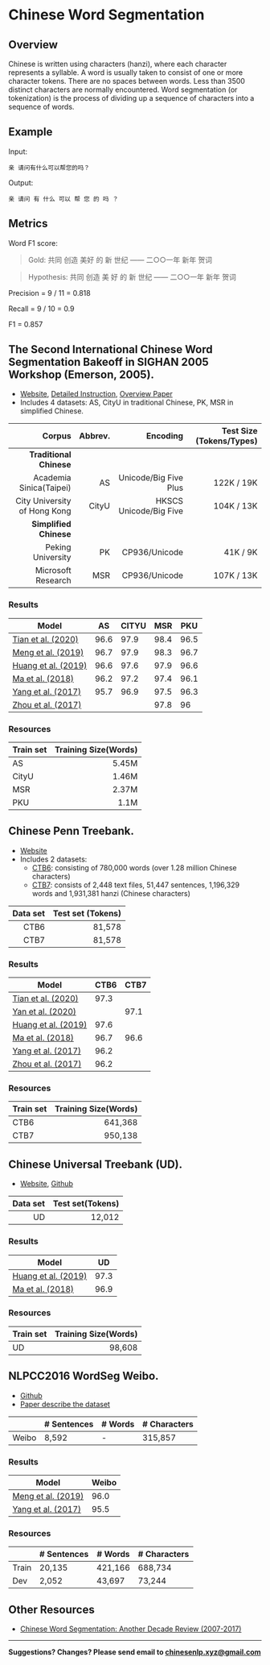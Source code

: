 # Chinese Word Segmentation


## Overview

Chinese is written using characters (hanzi), where each character represents a syllable. A word is usually taken to consist of one or more character tokens.  There are no spaces between words. Less than 3500 distinct characters are normally encountered. Word segmentation (or tokenization) is the process of dividing up  a sequence of characters into a sequence of words.

## Example

Input:

```
亲 请问有什么可以帮您的吗？
```

Output:

```
亲 请问 有 什么 可以 帮 您 的 吗 ？
```

## Metrics

Word F1 score:

> Gold: 共同  创造  美好  的  新  世纪  ——  二○○一年  新年  贺词

> Hypothesis: 共同  创造  美  好  的  新  世纪  ——  二○○一年  新年  贺词

Precision = 9 / 11 = 0.818

Recall = 9 / 10 = 0.9

F1 = 0.857


## <span class="t">The Second International Chinese Word Segmentation Bakeoff in SIGHAN 2005 Workshop (Emerson, 2005)</span>.

* [Website](http://sighan.cs.uchicago.edu/bakeoff2005/), [Detailed Instruction](http://sighan.cs.uchicago.edu/bakeoff2005/data/instructions.php.html), [Overview Paper](http://aclweb.org/anthology/I05-3017)
* Includes 4 datasets: AS, CityU in traditional Chinese, PK, MSR in simplified Chinese.

| Corpus | Abbrev. | Encoding | Test Size (Tokens/Types) |
| ---: | ---: | ---: | ---: |
| **Traditional Chinese** |
|Academia Sinica(Taipei)|AS|Unicode/Big Five Plus|122K / 19K|
|City University of Hong Kong|CityU|HKSCS Unicode/Big Five|104K / 13K|
| **Simplified Chinese** |
|Peking University|PK|CP936/Unicode|41K / 9K|
|Microsoft Research|MSR|CP936/Unicode|107K / 13K|

### Results

|  Model | AS | CITYU | MSR | PKU |
| --- | --- | --- | --- | --- |
|  [Tian et al. (2020)](https://www.aclweb.org/anthology/2020.acl-main.734.pdf) | 96.6 | 97.9 | 98.4 | 96.5 |
|  [Meng et al. (2019)](https://arxiv.org/pdf/1901.10125.pdf) | 96.7 | 97.9 | 98.3 | 96.7 |
|  [Huang et al. (2019)](https://arxiv.org/pdf/1903.04190.pdf)|96.6|97.6|97.9|96.6|
|  [Ma et al. (2018)](http://aclweb.org/anthology/D18-1529) | 96.2 | 97.2 | 97.4 | 96.1 |
|  [Yang et al. (2017)](http://aclweb.org/anthology/P17-1078) | 95.7 | 96.9 | 97.5 | 96.3 |
|  [Zhou et al. (2017)](https://www.aclweb.org/anthology/D17-1079) |  |  | 97.8 | 96 |

### Resources

|  Train set | Training Size(Words) |
| --- | ----: |
|  AS | 5.45M |
|  CityU | 1.46M |
|  MSR | 2.37M |
|  PKU | 1.1M |


## <span class="t">Chinese Penn Treebank</span>.

* [Website](https://verbs.colorado.edu/chinese/ctb.html)
* Includes 2 datasets:
  * [CTB6](https://catalog.ldc.upenn.edu/LDC2007T36): consisting of 780,000 words (over 1.28 million Chinese characters)
  * [CTB7](https://catalog.ldc.upenn.edu/LDC2010T07): consists of 2,448 text files, 51,447 sentences, 1,196,329 words and 1,931,381 hanzi (Chinese characters)


|Data set|Test set (Tokens)|
| ---: | ---: |
|CTB6|81,578|
|CTB7|81,578|

### Results

|  Model | CTB6 | CTB7 |
| --- | --- | --- |
|  [Tian et al. (2020)](https://www.aclweb.org/anthology/2020.acl-main.734.pdf) | 97.3 | |
| [Yan et al. (2020)](https://www.mitpressjournals.org/doi/pdf/10.1162/tacl_a_00301) | | 97.1|
|[Huang et al. (2019)](https://arxiv.org/pdf/1903.04190.pdf)|97.6||
| [Ma et al. (2018)](http://aclweb.org/anthology/D18-1529) | 96.7 | 96.6 |
| [Yang et al. (2017)](http://aclweb.org/anthology/P17-1078) | 96.2 |  |
| [Zhou et al. (2017)](https://www.aclweb.org/anthology/D17-1079) | 96.2 |  |




### Resources

|  Train set | Training Size(Words) |
| --- | ----: |
|  CTB6 | 641,368 |
|  CTB7 | 950,138 |


## <span class="t">Chinese Universal Treebank (UD)</span>.

* [Website](https://universaldependencies.org/), [Github](https://github.com/UniversalDependencies/UD_Chinese-GSD)

|Data set|Test set(Tokens)|
| ---: | ---: |
|UD|12,012|

### Results

|  Model | UD |
| --- | --- | 
| [Huang et al. (2019)](https://arxiv.org/pdf/1903.04190.pdf)|97.3 |
| [Ma et al. (2018)](http://aclweb.org/anthology/D18-1529) | 96.9 |

### Resources

|  Train set | Training Size(Words) |
| --- | ----: |
|  UD | 98,608 |


## <span class="t">NLPCC2016 WordSeg Weibo</span>.

* [Github](https://github.com/FudanNLP/NLPCC-WordSeg-Weibo)
* [Paper describe the dataset](https://link.springer.com/chapter/10.1007/978-3-319-50496-4_84)

|   | # Sentences | # Words | # Characters |
| --- | --- | --- | --- |
| Weibo | 8,592 | - | 315,857 |

### Results

|  Model | Weibo |
| --- | --- | 
| [Meng et al. (2019)](https://arxiv.org/pdf/1901.10125.pdf) | 96.0 |  
| [Yang et al. (2017)](http://aclweb.org/anthology/P17-1078) | 95.5 | 


### Resources

|   | # Sentences | # Words | # Characters |
| --- | --- | --- | --- |
|  Train | 20,135 | 421,166 | 688,734 |
|  Dev | 2,052 | 43,697 | 73,244 |


## Other Resources

* [Chinese Word Segmentation: Another Decade Review (2007-2017)](https://arxiv.org/pdf/1901.06079.pdf)

---

**Suggestions? Changes? Please send email to [chinesenlp.xyz@gmail.com](mailto:chinesenlp.xyz@gmail.com)**


